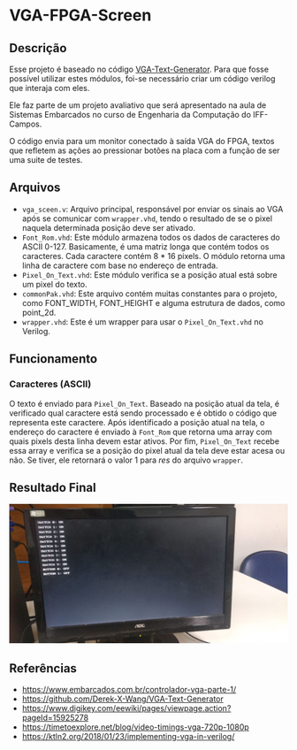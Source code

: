 # VGA-FPGA-Screen

## Descrição

Esse projeto é baseado no código [VGA-Text-Generator](https://github.com/Derek-X-Wang/VGA-Text-Generator). Para que fosse possível utilizar estes módulos, foi-se necessário criar um código verilog que interaja com eles.

Ele faz parte de um projeto avaliativo que será apresentado na aula de Sistemas Embarcados no curso de Engenharia da Computação do IFF-Campos.

O código envia para um monitor conectado à saída VGA do FPGA, textos que refletem as ações ao pressionar botões na placa com a função de ser uma suite de testes.

## Arquivos

* `vga_sceen.v`: Arquivo principal, responsável por enviar os sinais ao VGA após se
comunicar com `wrapper.vhd`, tendo o resultado de se o pixel naquela determinada
posição deve ser ativado.
* `Font_Rom.vhd`: Este módulo armazena todos os dados de caracteres do ASCII 0-127. Basicamente, é uma matriz longa que contém todos os caracteres. Cada caractere contém 8 * 16 pixels. O módulo retorna uma linha de caractere com base no
endereço de entrada.
* `Pixel_On_Text.vhd`: Este módulo verifica se a posição atual está sobre um pixel do
texto.
* `commonPak.vhd`: Este arquivo contém muitas constantes para o projeto, como
FONT_WIDTH, FONT_HEIGHT e alguma estrutura de dados, como point_2d.
* `wrapper.vhd`: Este é um wrapper para usar o `Pixel_On_Text.vhd` no Verilog.

## Funcionamento

### Caracteres (ASCII)

O texto é enviado para `Pixel_On_Text`. Baseado na posição atual da tela, é verificado qual caractere está sendo processado e é obtido o código que representa este caractere.
Após identificado a posição atual na tela, o endereço do caractere é enviado à `Font_Rom` que retorna uma array com quais pixels desta linha devem estar ativos. Por fim, `Pixel_On_Text` recebe essa array e verifica se a posição do pixel atual da tela deve estar acesa ou não. Se tiver, ele retornará o valor 1 para *res* do arquivo `wrapper`.

## Resultado Final

![Tela de computador conectado à um FPGA via VGA, que exibe o nome de vários botões e o estado de cada um deles](resultado_final.png "Resultado Final")

## Referências

* https://www.embarcados.com.br/controlador-vga-parte-1/
* https://github.com/Derek-X-Wang/VGA-Text-Generator
* https://www.digikey.com/eewiki/pages/viewpage.action?pageId=15925278
* https://timetoexplore.net/blog/video-timings-vga-720p-1080p
* https://ktln2.org/2018/01/23/implementing-vga-in-verilog/